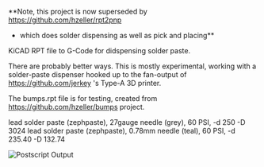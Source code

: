 **Note, this project is now superseded by https://github.com/hzeller/rpt2pnp
- which does solder dispensing as well as pick and placing**
  
KiCAD RPT file to G-Code for didspensing solder paste.

There are probably better ways. This is mostly experimental, working with a solder-paste dispenser
hooked up to the fan-output of https://github.com/jerkey 's Type-A 3D printer.

The bumps.rpt file is for testing, created from https://github.com/hzeller/bumps project.

lead solder paste (zephpaste), 27gauge needle (grey), 60 PSI, -d 250 -D 3024
lead solder paste (zephpaste), 0.78mm needle (teal), 60 PSI, -d 235.40 -D 132.74

![Postscript Output][route]

[route]: https://github.com/hzeller/rpt2paste/raw/master/img/bumps-paste.png
